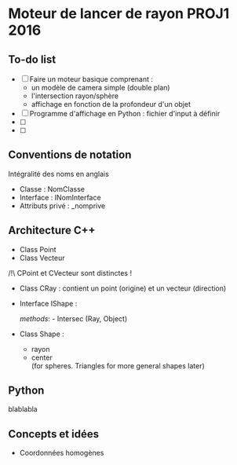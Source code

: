 ﻿# Moteur de lancer de rayon PROJ1 2016

## To-do list

- [ ] Faire un moteur basique comprenant :
	- un modèle de camera simple (double plan)
	- l'intersection rayon/sphère
	- affichage en fonction de la profondeur d'un objet
- [ ] Programme d'affichage en Python : fichier d'input à définir
- [ ]
- [ ]


## Conventions de notation

Intégralité des noms en anglais

- Classe :   NomClasse
- Interface : INomInterface
- Attributs privé : _nomprive

## Architecture C++

- Class Point
- Class Vecteur

/!\ CPoint et CVecteur sont distinctes !

- Class CRay : contient un point (origine) et un vecteur (direction)
- Interface IShape :

	_methods_:
		- Intersec (Ray, Object)

- Class Shape :
	- rayon
	- center  
	(for spheres. Triangles for more general shapes later)
	

## Python

blablabla

## Concepts et idées

- Coordonnées homogènes
